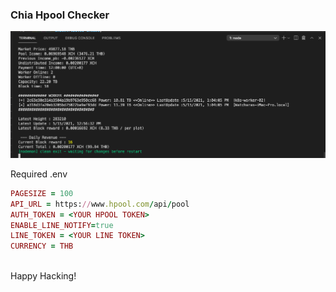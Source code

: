 ### Chia Hpool Checker

![Test Image 3](https://raw.githubusercontent.com/X-c0d3/chia-pool-checker/main/ScreenShot1.png)


Required .env

```ruby
PAGESIZE = 100
API_URL = https://www.hpool.com/api/pool
AUTH_TOKEN = <YOUR HPOOL TOKEN>
ENABLE_LINE_NOTIFY=true
LINE_TOKEN = <YOUR LINE TOKEN>
CURRENCY = THB
```

<br />
Happy Hacking!
